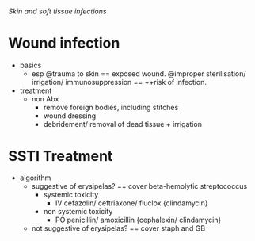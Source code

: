 ###### Skin and soft tissue infections







# Wound infection
- basics
    + esp @trauma to skin == exposed wound. @improper sterilisation/ irrigation/ immunosuppression == ++risk of infection.
- treatment
    + non Abx
        * remove foreign bodies, including stitches
        * wound dressing
        * debridement/ removal of dead tissue + irrigation

# SSTI Treatment
- algorithm
    + suggestive of erysipelas? == cover beta-hemolytic streptococcus
        * systemic toxicity
            - IV cefazolin/ ceftriaxone/ fluclox {clindamycin}
        * non systemic toxicity
            - PO penicillin/ amoxicillin {cephalexin/ clindamycin}
    + not suggestive of erysipelas? == cover staph and GB